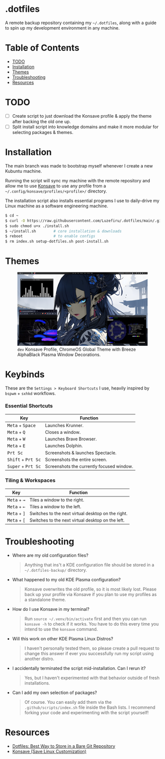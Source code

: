 # .dotfiles

A remote backup repository containing my `~/.dotfiles`, along with a guide to spin up my development environment in any machine.

# Table of Contents

- [TODO](https://github.com/Luzefiru/.dotfiles/tree/main#todo)
- [Installation](https://github.com/Luzefiru/.dotfiles/tree/main#installation)
- [Themes](https://github.com/Luzefiru/.dotfiles/tree/main#themes)
- [Troubleshooting](https://github.com/Luzefiru/.dotfiles/tree/main#troubleshooting)
- [Resources](https://github.com/Luzefiru/.dotfiles/tree/main#resources)

# TODO

- [ ] Create script to just download the Konsave profile & apply the theme after backing the old one up.
- [ ] Split install script into knowledge domains and make it more modular for selecting packages & themes.

# Installation

The main branch was made to bootstrap myself whenever I create a new Kubuntu machine.

Running the script will sync my machine with the remote repository and allow me to use [Konsave](https://github.com/Prayag2/konsave) to use any profile from a `~/.config/konsave/profiles/<profile>/` directory.

The installation script also installs essential programs I use to daily-drive my Linux machine as a software engineering machine.

```bash
$ cd ~
$ curl -O https://raw.githubusercontent.com/Luzefiru/.dotfiles/main/.github/install.sh
$ sudo chmod u+x ./install.sh
$ ~/install.sh        # core installation & downloads
$ reboot              # to enable configs
$ rm index.sh setup-dotfiles.sh post-install.sh
```

# Themes

<figure>
  <img src="./screenshots/profile-dev.png">
  <figcaption><code>dev</code> Konsave Profile, ChromeOS Global Theme with Breeze AlphaBlack Plasma Window Decorations.</figcaption>
</figure>

# Keybinds

These are the `Settings > Keyboard Shortcuts` I use, heavily inspired by `bspwm` + `sxhkd` workflows.

### Essential Shortcuts

| Key                                  | Function                                  |
| ------------------------------------ | ----------------------------------------- |
| <kbd>Meta</kbd> + <kbd>Space</kbd>   | Launches Krunner.                         |
| <kbd>Meta</kbd> + <kbd>Q</kbd>       | Closes a window.                          |
| <kbd>Meta</kbd> + <kbd>W</kbd>       | Launches Brave Browser.                   |
| <kbd>Meta</kbd> + <kbd>E</kbd>       | Launches Dolphin.                         |
| <kbd>Prt Sc</kbd>                    | Screenshots & launches Spectacle.         |
| <kbd>Shift</kbd> + <kbd>Prt Sc</kbd> | Screenshots the entire screen.            |
| <kbd>Super</kbd> + <kbd>Prt Sc</kbd> | Screenshots the currently focused window. |

### Tiling & Workspaces

| Key                                 | Function                                           |
| ----------------------------------- | -------------------------------------------------- |
| <kbd>Meta</kbd> + <kbd>→</kbd>      | Tiles a window to the right.                       |
| <kbd>Meta</kbd> + <kbd>←</kbd>      | Tiles a window to the left.                        |
| <kbd>Meta</kbd> + <kbd>&rsqb;</kbd> | Switches to the next virtual desktop on the right. |
| <kbd>Meta</kbd> + <kbd>&lsqb;</kbd> | Switches to the next virtual desktop on the left.  |

# Troubleshooting

- Where are my old configuration files?

  > Anything that ins't a KDE configuration file should be stored in a `~/.dotfiles-backup/` directory.

- What happened to my old KDE Plasma configuration?

  > Konsave overwrites the old profile, so it is most likely lost. Please back up your profile via Konsave if you plan to use my profiles as a standalone theme.

- How do I use Konsave in my terminal?

  > Run `source ~/.venv/bin/activate` first and then you can run `konsave -h` to check if it works. You have to do this every time you intend to use the `konsave` command.

- Will this work on other KDE Plasma Linux Distros?

  > I haven't personally tested them, so please create a pull request to change this answer if ever you successfully run my script using another distro.

- I accidentally terminated the script mid-installation. Can I rerun it?

  > Yes, but I haven't experimented with that behavior outside of fresh installations.

- Can I add my own selection of packages?

  > Of course. You can easily add them via the `.github/scripts/index.sh` file inside the Bash lists. I recommend forking your code and experimenting with the script yourself!

# Resources

- [Dotfiles: Best Way to Store in a Bare Git Repository](https://www.atlassian.com/git/tutorials/dotfiles)
- [Konsave (Save Linux Customization)](https://github.com/Prayag2/konsave)
